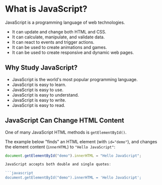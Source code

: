 # What is JavaScript?

JavaScript is a programming language of web technologies.

- It can update and change both HTML and CSS.  
- It can calculate, manipulate, and validate data.  
- It can react to events and trigger actions.  
- It can be used to create animations and games.  
- It can be used to create responsive and dynamic web pages.  

## Why Study JavaScript?

- JavaScript is the world's most popular programming language.  
- JavaScript is easy to learn.  
- JavaScript is easy to use.  
- JavaScript is easy to understand.  
- JavaScript is easy to write.  
- JavaScript is easy to read.  

## JavaScript Can Change HTML Content

One of many JavaScript HTML methods is `getElementById()`.

The example below "finds" an HTML element (with `id="demo"`), and changes the element content (`innerHTML`) to `"Hello JavaScript"`:

```javascript
document.getElementById("demo").innerHTML = "Hello JavaScript";

JavaScript accepts both double and single quotes:

```javascript
document.getElementById("demo").innerHTML = 'Hello JavaScript';
```

